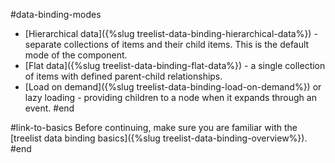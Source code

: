 #data-binding-modes
* [Hierarchical data]({%slug treelist-data-binding-hierarchical-data%}) - separate collections of items and their child items. This is the default mode of the component.
* [Flat data]({%slug treelist-data-binding-flat-data%}) - a single collection of items with defined parent-child relationships.
* [Load on demand]({%slug treelist-data-binding-load-on-demand%}) or lazy loading - providing children to a node when it expands through an event.
#end



#link-to-basics
Before continuing, make sure you are familiar with the [treelist data binding basics]({%slug treelist-data-binding-overview%}).
#end
